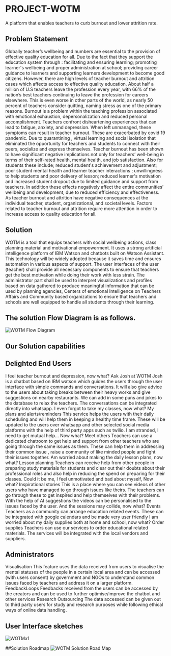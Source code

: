 # PROJECT-WOTM
A platform that enables teachers to curb burnout and lower attrition rate.

## Problem Statement
Globally teacher’s wellbeing and numbers are essential to the provision of effective quality education for all. Due to the fact that they support the education system through : facilitating and ensuring learning; promoting learner's wellbeing and proper administration at school; providing career guidance to learners and supporting learners development to become good citizens. However, there are high levels of teacher burnout and attrition cases which affects access to effective quality education. About half a million of U.S teachers leave the profession every year, with 66% of the nation’s best teachers continuing to leave the profession for careers elsewhere. This is even worse in other parts of the world, as nearly 50 percent of teachers consider quitting, naming stress as one of the primary reasons. Burnout is a problem within the teaching profession associated with emotional exhaustion, depersonalization and reduced personal accomplishment. Teachers confront disheartening experiences that can lead to fatigue, anxiety, and depression. When left unmanaged, these symptoms can result in teacher burnout.  These are exacerbated by covid 19 pandemic. Due to quarantining , virtual learning and social isolation that eliminated the opportunity for teachers and students to connect with their peers, socialize and express themselves.
Teacher burnout has been shown to have significant negative implications not only for teachers’ well-being in terms of their self-rated health, mental health, and job satisfaction. Also for students these include; reduced student's achievement and adjustment; poor student mental health and learner teacher interactions ; unwillingness to help students and poor delivery of lesson; reduced learner's motivation and increased student dropout due to limited guidance and support from teachers. In addition these effects negatively affect the entire communities’ wellbeing and development, due to reduced efficiency and effectiveness.
As teacher burnout and attrition have negative consequences at the individual teacher, student, organizational, and societal levels. Factors related to teacher burnout and attrition require more attention in order to increase access to quality education for all.

## Solution 
WOTM is a tool that equips teachers with social wellbeing actions, class planning material and motivational empowerment. It uses a strong artificial intelligence platform of IBM Watson and chatbots built on Watson Assistant. This technology will be widely adopted because it saves time and ensures automation in various aspects of support.
The user interfaces of the user (teacher) shall provide all necessary components to ensure that teachers get the best motivation while doing their work with less strain. The administrator part shall be used to interpret visualizations and profiles based on data gathered to produce meaningful information that can be used by planning agencies, Centers of emotional Intelligence on Teachers Affairs and Community based organizations to ensure that teachers and schools are well equipped to handle all students through their learning.

## The solution Flow Diagram is as follows.
<img />![WOTM Flow Diagram](https://user-images.githubusercontent.com/82576692/141163862-0de7d0c0-790c-4a2c-b7ed-9eb7756edca0.png)
## Our Solution capabilities
## Delighted End Users
I feel teacher burnout and depression, now what?
Ask Josh at WOTM
		Josh is a chatbot based on IBM watson which guides the users through the user interface with simple commands and conversations. It will also give advice to the users about taking breaks between their heavy works and give suggestions on nearby restaurants. We can add in some puns and jokes to the database to relax the teachers. The conversations can be integrated directly into whatsapp. 
I even forgot to take my classes, now what?
My plans and alerts/reminders
		This service helps the users with their daily scheduling and will help them in keeping a healthy time frame. These will be updated to the users over whatsapp and other selected social media platforms with the help of third party apps  such as twilio.
 I am stranded, I need to get mutual help… Now what?
	Meet others
		Teachers can use a dedicated chatroom to get help and support from other teachers who are going through the same issues as them. These can help them in addressing their common issue , raise a community of like minded people and fight their issues together.
Am worried about making the daily lesson plans, now what?
	Lesson planning
		Teachers can receive help from other people in preparing study materials for students and clear out their doubts about their professional roles and also help in reducing the spend on preparing for their classes.
Could it be me, I feel unmotivated and bad about myself, Now what?
Inspirational stories
          This is a place where you can see videos of other users who have managed to go through issues like theirs. The teachers can go through these to get inspired and help themselves with their problems. With the help of AI suggestions the videos can be personalised to the issues faced by the user.
And the sessions may collide, now what?
Events
		Teachers as a community can arrange education related events. These can be integrated with google calendars and be made very user friendly
I am worried about my daily supplies both at home and school, now what?
Order supplies
		Teachers can use our services to order educational related materials. The services will be integrated with the local vendors and suppliers.

## Administrators
Visualisation
		This feature uses the data received from users to visualise the mental statuses of the people in a certain local area and can be accessed (with users consent) by government and NGOs to understand common issues faced by teachers and address it on a larger platform.
	FeedbackLoops
		Feedbacks received from the users can be accessed by the creators and can be used to further optimise/improve the chatbot and other services
	Research Outsourcing
		The data accessed can be given out to third party users for study and research purposes while following ethical ways of online data handling.
    
## User Interface sketches
<img />![WOTMx1](https://user-images.githubusercontent.com/82576692/141163943-fa74d455-aaba-4046-96bb-dd45a358d14b.PNG)

##Solution Roadmap
<img />![WOTM Solution Road Map](https://user-images.githubusercontent.com/82576692/141165080-f1b63fe0-293f-4a3e-b9ba-d4654d1a968f.png)
